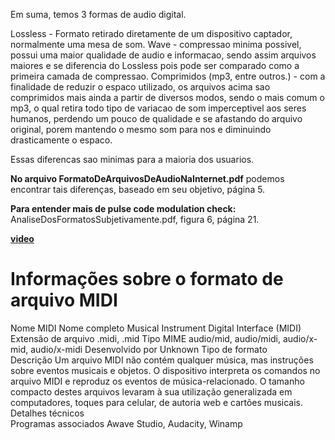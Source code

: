 Em suma, temos 3 formas de audio digital.

Lossless - Formato retirado diretamente de um dispositivo captador, normalmente uma mesa de som.
Wave - compressao minima possivel, possui uma maior qualidade de audio e informacao, sendo assim arquivos maiores e se diferencia do Lossless pois pode ser comparado como a primeira camada de compressao.
Comprimidos (mp3, entre outros.) - com a finalidade de reduzir o espaco utilizado, os arquivos acima sao comprimidos mais ainda a partir de diversos modos, sendo o mais comum o mp3, o qual retira todo tipo de  variacao de som imperceptivel aos seres humanos, perdendo um pouco de qualidade e se afastando do arquivo original, porem mantendo o mesmo som para nos e diminuindo drasticamente o espaco.

Essas diferencas sao minimas para a maioria dos usuarios.

**No arquivo FormatoDeArquivosDeAudioNaInternet.pdf** podemos encontrar tais diferenças, baseado em seu objetivo, página 5.

**Para entender mais de pulse code modulation check:**
AnaliseDosFormatosSubjetivamente.pdf, figura 6, página 21.

[**video**](https://www.youtube.com/watch?v=1EdL0eu6oGE)


# Informações sobre o formato de arquivo MIDI
Nome 	MIDI
Nome completo 	Musical Instrument Digital Interface (MIDI)
Extensão de arquivo 	.midi, .mid
Tipo MIME 	audio/mid, audio/midi, audio/x-mid, audio/x-midi
Desenvolvido por 	Unknown
Tipo de formato 	
Descrição 	Um arquivo MIDI não contém qualquer música, mas instruções sobre eventos musicais e objetos. O dispositivo interpreta os comandos no arquivo MIDI e reproduz os eventos de música-relacionado. O tamanho compacto destes arquivos levaram à sua utilização generalizada em computadores, toques para celular, de autoria web e cartões musicais.
Detalhes técnicos 	
Programas associados 	Awave Studio, Audacity, Winamp
